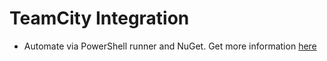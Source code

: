 # TeamCity Integration

* Automate via PowerShell runner and NuGet. Get more information [here](https://github.com/jole78/TeamCity.Reqnroll.Reporting/wiki)